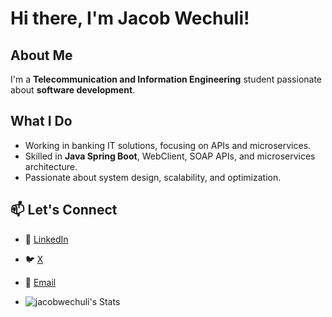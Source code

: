 # Hi there, I'm Jacob Wechuli! 

## About Me
I'm a **Telecommunication and Information Engineering** student passionate about **software development**. 
##  What I Do
- Working in banking IT solutions, focusing on APIs and microservices.
- Skilled in **Java Spring Boot**, WebClient, SOAP APIs, and microservices architecture.
- Passionate about system design, scalability, and optimization.



## 📫 Let's Connect
- 💼 [LinkedIn](https://www.linkedin.com/in/jacobwechuli)
- 🐦 [X](https://x.com/wechulijacob) 
- 📧 [Email](wechulijac@gmail.com) 


- ![jacobwechuli's Stats](https://github-readme-stats.vercel.app/api?username=jacobwechuli&theme=prussian&show_icons=true&hide_border=false&count_private=true)


<!---
jacobwechuli/jacobwechuli is a ✨ special ✨ repository because its `README.md` (this file) appears on your GitHub profile.
You can click the Preview link to take a look at your changes.
--->
